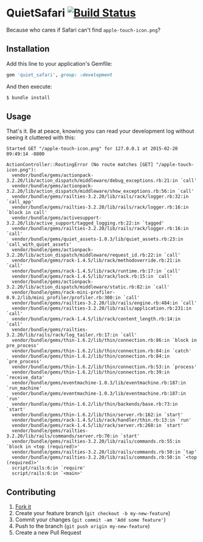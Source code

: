 # QuietSafari [![Build Status](https://travis-ci.org/davidcelis/quiet_safari.svg)](https://travis-ci.org/davidcelis/quiet_safari)

Because who cares if Safari can't find `apple-touch-icon.png`?

## Installation

Add this line to your application's Gemfile:

```ruby
gem 'quiet_safari', group: :development
```

And then execute:

```ruby
$ bundle install
```

## Usage

That's it. Be at peace, knowing you can read your development log without seeing it cluttered with this:

```
Started GET "/apple-touch-icon.png" for 127.0.0.1 at 2015-02-20 09:49:14 -0800

ActionController::RoutingError (No route matches [GET] "/apple-touch-icon.png"):
  vendor/bundle/gems/actionpack-3.2.20/lib/action_dispatch/middleware/debug_exceptions.rb:21:in `call'
  vendor/bundle/gems/actionpack-3.2.20/lib/action_dispatch/middleware/show_exceptions.rb:56:in `call'
  vendor/bundle/gems/railties-3.2.20/lib/rails/rack/logger.rb:32:in `call_app'
  vendor/bundle/gems/railties-3.2.20/lib/rails/rack/logger.rb:16:in `block in call'
  vendor/bundle/gems/activesupport-3.2.20/lib/active_support/tagged_logging.rb:22:in `tagged'
  vendor/bundle/gems/railties-3.2.20/lib/rails/rack/logger.rb:16:in `call'
  vendor/bundle/gems/quiet_assets-1.0.3/lib/quiet_assets.rb:23:in `call_with_quiet_assets'
  vendor/bundle/gems/actionpack-3.2.20/lib/action_dispatch/middleware/request_id.rb:22:in `call'
  vendor/bundle/gems/rack-1.4.5/lib/rack/methodoverride.rb:21:in `call'
  vendor/bundle/gems/rack-1.4.5/lib/rack/runtime.rb:17:in `call'
  vendor/bundle/gems/rack-1.4.5/lib/rack/lock.rb:15:in `call'
  vendor/bundle/gems/actionpack-3.2.20/lib/action_dispatch/middleware/static.rb:82:in `call'
  vendor/bundle/gems/rack-mini-profiler-0.9.2/lib/mini_profiler/profiler.rb:300:in `call'
  vendor/bundle/gems/railties-3.2.20/lib/rails/engine.rb:484:in `call'
  vendor/bundle/gems/railties-3.2.20/lib/rails/application.rb:231:in `call'
  vendor/bundle/gems/rack-1.4.5/lib/rack/content_length.rb:14:in `call'
  vendor/bundle/gems/railties-3.2.20/lib/rails/rack/log_tailer.rb:17:in `call'
  vendor/bundle/gems/thin-1.6.2/lib/thin/connection.rb:86:in `block in pre_process'
  vendor/bundle/gems/thin-1.6.2/lib/thin/connection.rb:84:in `catch'
  vendor/bundle/gems/thin-1.6.2/lib/thin/connection.rb:84:in `pre_process'
  vendor/bundle/gems/thin-1.6.2/lib/thin/connection.rb:53:in `process'
  vendor/bundle/gems/thin-1.6.2/lib/thin/connection.rb:39:in `receive_data'
  vendor/bundle/gems/eventmachine-1.0.3/lib/eventmachine.rb:187:in `run_machine'
  vendor/bundle/gems/eventmachine-1.0.3/lib/eventmachine.rb:187:in `run'
  vendor/bundle/gems/thin-1.6.2/lib/thin/backends/base.rb:73:in `start'
  vendor/bundle/gems/thin-1.6.2/lib/thin/server.rb:162:in `start'
  vendor/bundle/gems/rack-1.4.5/lib/rack/handler/thin.rb:13:in `run'
  vendor/bundle/gems/rack-1.4.5/lib/rack/server.rb:268:in `start'
  vendor/bundle/gems/railties-3.2.20/lib/rails/commands/server.rb:70:in `start'
  vendor/bundle/gems/railties-3.2.20/lib/rails/commands.rb:55:in `block in <top (required)>'
  vendor/bundle/gems/railties-3.2.20/lib/rails/commands.rb:50:in `tap'
  vendor/bundle/gems/railties-3.2.20/lib/rails/commands.rb:50:in `<top (required)>'
  script/rails:6:in `require'
  script/rails:6:in `<main>'

```

## Contributing

1. [Fork it](https://github.com/davidcelis/quiet_safari/fork)
2. Create your feature branch (`git checkout -b my-new-feature`)
3. Commit your changes (`git commit -am 'Add some feature'`)
4. Push to the branch (`git push origin my-new-feature`)
5. Create a new Pull Request
